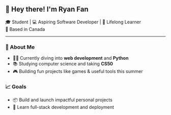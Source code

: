 ## 👋 Hey there! I'm Ryan Fan

🎓 Student | 💻 Aspiring Software Developer | 🧠 Lifelong Learner  
📍 Based in Canada  

---

### 🚀 About Me

- 🧑‍💻 Currently diving into **web development** and **Python**
- 📚 Studying computer science and taking **CS50**
- 🎮 Building fun projects like games & useful tools this summer

### 📈 Goals

- 📦 Build and launch impactful personal projects  
- 📖 Learn full-stack development and deployment  
